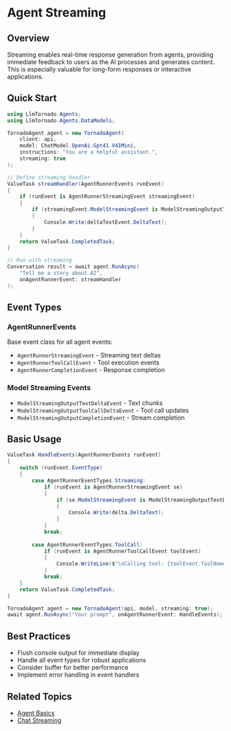 # Agent Streaming

## Overview

Streaming enables real-time response generation from agents, providing immediate feedback to users as the AI processes and generates content. This is especially valuable for long-form responses or interactive applications.

## Quick Start

```csharp
using LlmTornado.Agents;
using LlmTornado.Agents.DataModels;

TornadoAgent agent = new TornadoAgent(
    client: api,
    model: ChatModel.OpenAi.Gpt41.V41Mini,
    instructions: "You are a helpful assistant.",
    streaming: true
);

// Define streaming handler
ValueTask streamHandler(AgentRunnerEvents runEvent)
{
    if (runEvent is AgentRunnerStreamingEvent streamingEvent)
    {
        if (streamingEvent.ModelStreamingEvent is ModelStreamingOutputTextDeltaEvent deltaTextEvent)
        {
            Console.Write(deltaTextEvent.DeltaText);
        }
    }
    return ValueTask.CompletedTask;
}

// Run with streaming
Conversation result = await agent.RunAsync(
    "Tell me a story about AI",
    onAgentRunnerEvent: streamHandler
);
```

## Event Types

### AgentRunnerEvents
Base event class for all agent events:
- `AgentRunnerStreamingEvent` - Streaming text deltas
- `AgentRunnerToolCallEvent` - Tool execution events
- `AgentRunnerCompletionEvent` - Response completion

### Model Streaming Events
- `ModelStreamingOutputTextDeltaEvent` - Text chunks
- `ModelStreamingOutputToolCallDeltaEvent` - Tool call updates
- `ModelStreamingOutputCompletionEvent` - Stream completion

## Basic Usage

```csharp
ValueTask HandleEvents(AgentRunnerEvents runEvent)
{
    switch (runEvent.EventType)
    {
        case AgentRunnerEventTypes.Streaming:
            if (runEvent is AgentRunnerStreamingEvent se)
            {
                if (se.ModelStreamingEvent is ModelStreamingOutputTextDeltaEvent delta)
                {
                    Console.Write(delta.DeltaText);
                }
            }
            break;
            
        case AgentRunnerEventTypes.ToolCall:
            if (runEvent is AgentRunnerToolCallEvent toolEvent)
            {
                Console.WriteLine($"\nCalling tool: {toolEvent.ToolName}");
            }
            break;
    }
    return ValueTask.CompletedTask;
}

TornadoAgent agent = new TornadoAgent(api, model, streaming: true);
await agent.RunAsync("Your prompt", onAgentRunnerEvent: HandleEvents);
```

## Best Practices

- Flush console output for immediate display
- Handle all event types for robust applications
- Consider buffer for better performance
- Implement error handling in event handlers

## Related Topics

- [Agent Basics](./1.%20basics.md)
- [Chat Streaming](../../1.%20LlmTornado/1.%20Chat/6.%20streaming.md)
